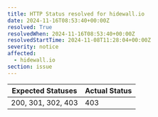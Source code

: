 ```yaml
---
title: HTTP Status resolved for hidewall.io
date: 2024-11-16T08:53:40+00:00Z
resolved: True
resolvedWhen: 2024-11-16T08:53:40+00:00Z
resolvedStartTime: 2024-11-08T11:28:04+00:00Z
severity: notice
affected:
  - hidewall.io
section: issue
---
```


| Expected Statuses | Actual Status  |
|-------------------|----------------|
| 200, 301, 302, 403 | 403 |
